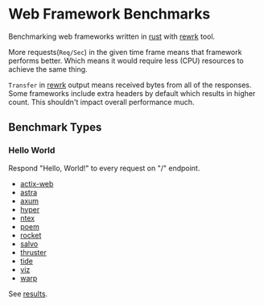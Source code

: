 # Web Framework Benchmarks

Benchmarking web frameworks written in [rust] with [rewrk] tool.

More requests(`Req/Sec`) in the given time frame means that framework performs
better.  Which means it would require less (CPU) resources to achieve the same
thing.

`Transfer` in [rewrk] output means received bytes from all of the responses.
Some frameworks include extra headers by default which results in higher count.
This shouldn't impact overall performance much.

## Benchmark Types

### Hello World

Respond "Hello, World!" to every request on "/" endpoint.

- [actix-web](benchmark/hello-world/actix-web/src/main.rs)
- [astra](benchmark/hello-world/astra/src/main.rs)
- [axum](benchmark/hello-world/axum/src/main.rs)
- [hyper](benchmark/hello-world/hyper/src/main.rs)
- [ntex](benchmark/hello-world/ntex/src/main.rs)
- [poem](benchmark/hello-world/poem/src/main.rs)
- [rocket](benchmark/hello-world/rocket/src/main.rs)
- [salvo](benchmark/hello-world/salvo/src/main.rs)
- [thruster](benchmark/hello-world/thruster/src/main.rs)
- [tide](benchmark/hello-world/tide/src/main.rs)
- [viz](benchmark/hello-world/viz/src/main.rs)
- [warp](benchmark/hello-world/warp/src/main.rs)

See [results](result/hello-world.md).

[rewrk]: https://github.com/ChillFish8/rewrk
[rust]: https://github.com/rust-lang/rust
